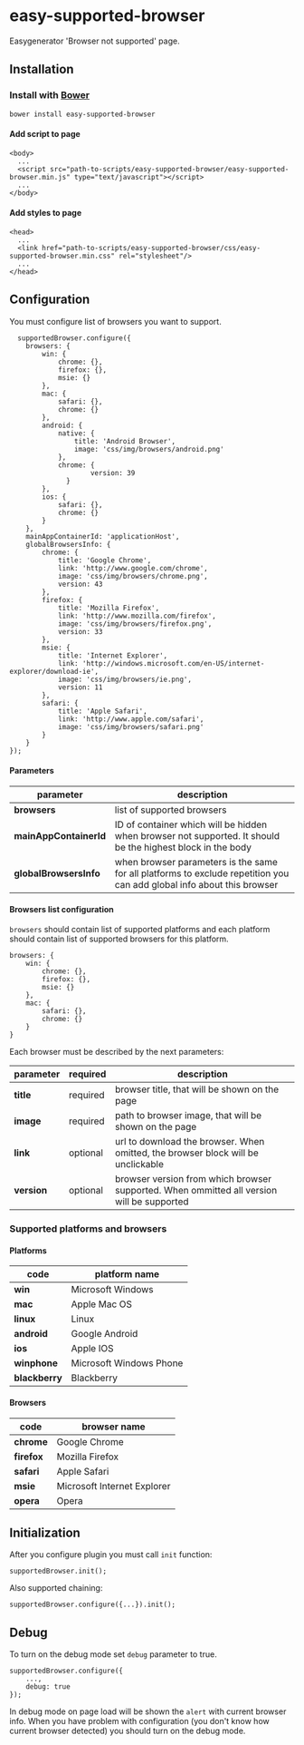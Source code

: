 # easy-supported-browser

Easygenerator 'Browser not supported' page.

## Installation

### Install with [Bower](http://bower.io) 
```
bower install easy-supported-browser
```

#### Add script to page
```
<body>
  ...
  <script src="path-to-scripts/easy-supported-browser/easy-supported-browser.min.js" type="text/javascript"></script>
  ...
</body>
```

#### Add styles to page
```
<head>
  ...
  <link href="path-to-scripts/easy-supported-browser/css/easy-supported-browser.min.css" rel="stylesheet"/>
  ...
</head>
```

## Configuration

You must configure list of browsers you want to support.
```
  supportedBrowser.configure({
    browsers: {
        win: {
            chrome: {},
            firefox: {},
            msie: {}
        },
        mac: {
            safari: {},
            chrome: {}            
        },
        android: {
            native: {
                title: 'Android Browser',
                image: 'css/img/browsers/android.png'
            },
            chrome: {
		            version: 39
	          }
        },
        ios: {
            safari: {},
            chrome: {}
        }
    },
    mainAppContainerId: 'applicationHost',
    globalBrowsersInfo: {
        chrome: {
            title: 'Google Chrome',
            link: 'http://www.google.com/chrome',
            image: 'css/img/browsers/chrome.png',
            version: 43
        },
        firefox: {
            title: 'Mozilla Firefox',
            link: 'http://www.mozilla.com/firefox',
            image: 'css/img/browsers/firefox.png',
            version: 33
        },
        msie: {
            title: 'Internet Explorer',
            link: 'http://windows.microsoft.com/en-US/internet-explorer/download-ie',
            image: 'css/img/browsers/ie.png',
            version: 11
        },
        safari: {
            title: 'Apple Safari',
            link: 'http://www.apple.com/safari',
            image: 'css/img/browsers/safari.png'
        }
    }
});
```

#### Parameters

parameter | description
--- | ---
**browsers** | list of supported browsers
**mainAppContainerId** | ID of container which will be hidden when browser not supported. It should be the highest block in the body
**globalBrowsersInfo** | when browser parameters is the same for all platforms to exclude repetition you can add global info about this browser

#### Browsers list configuration
`browsers` should contain list of supported platforms and each platform should contain list of supported browsers for this platform.
```
browsers: {
    win: {
        chrome: {},
        firefox: {},
        msie: {}
    },
    mac: {
        safari: {},
        chrome: {}            
    }
}
```
Each browser must be described by the next parameters:

parameter | required | description
--- | --- | ---
**title** | required | browser title, that will be shown on the page
**image** | required | path to browser image, that will be shown on the page
**link** | optional | url to download the browser. When omitted, the browser block will be unclickable
**version** | optional | browser version from which browser supported. When ommitted all version will be supported

### Supported platforms and browsers

#### Platforms

code | platform name
--- | ---
**win** | Microsoft Windows
**mac** | Apple Mac OS
**linux** | Linux
**android** | Google Android
**ios** | Apple IOS
**winphone** | Microsoft Windows Phone
**blackberry** | Blackberry

#### Browsers

code | browser name
--- | ---
**chrome** | Google Chrome
**firefox** | Mozilla Firefox
**safari** | Apple Safari
**msie** | Microsoft Internet Explorer
**opera** | Opera

## Initialization

After you configure plugin you must call `init` function:
```
supportedBrowser.init();
```
Also supported chaining:
```
supportedBrowser.configure({...}).init();
```

## Debug

To turn on the debug mode set `debug` parameter to true.
```
supportedBrowser.configure({
    ...,
    debug: true
});
```
In debug mode on page load will be shown the `alert` with current browser info.
When you have problem with configuration (you don't know how current browser detected) you should turn on the debug mode.
